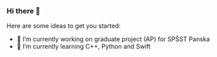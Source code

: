 ### Hi there 👋


Here are some ideas to get you started:

- 🔭 I’m currently working on graduate project (AP) for SPŠST Panska
- 🌱 I’m currently learning C++, Python and Swift
<!-- 👯 I’m looking to collaborate on ... 
- 🤔 I’m looking for help with ...
- 💬 Ask me about ...
- 📫 How to reach me: ...
- 😄 Pronouns: ...
- ⚡ Fun fact: ... -->

